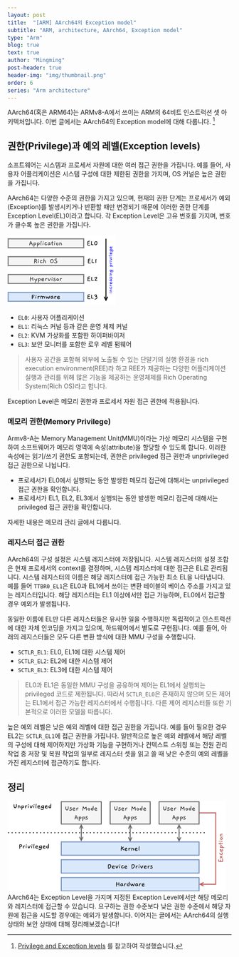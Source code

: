 ```yaml
---
layout: post
title:  "[ARM] AArch64의 Exception model"
subtitle: "ARM, architecture, AArch64, Exception model"
type: "Arm"
blog: true
text: true
author: "Mingming"
post-header: true
header-img: "img/thumbnail.png"
order: 6
series: "Arm architecture"
---
```


AArch64(혹은 ARM64)는 ARMv8-A에서 쓰이는 ARM의 64비트 인스트럭션 셋 아키텍처입니다. 이번 글에서는 AArch64의 Exception model에 대해 다룹니다. [^1]

## 권한(Privilege)과 예외 레벨(Exception levels)
소프트웨어는 시스템과 프로세서 자원에 대한 여러 접근 권한을 가집니다. 예를 들어, 사용자 어플리케이션은 시스템 구성에 대한 제한된 권한을 가지며, OS 커널은 높은 권한을 가집니다.

AArch64는 다양한 수준의 권한을 가지고 있으며, 현재의 권한 단계는 프로세서가 예외(Exception)를 발생시키거나 반환할 때만 변경되기 때문에 이러한 권한 단계를 Exception Level(EL)이라고 합니다. 각 Exception Level은 고유 번호를 가지며, 번호가 클수록 높은 권한을 가집니다. 

![exception level](img/arm_exception_level.png)

- `EL0`: 사용자 어플리케이션
- `EL1`: 리눅스 커널 등과 같은 운영 체제 커널
- `EL2`: KVM 가상화를 포함한 하이퍼바이저
- `EL3`: 보안 모니터를 포함한 로우 레벨 펌웨어

> 사용자 공간을 포함해 외부에 노출될 수 있는 단말기의 실행 환경을 rich execution environment(REE)라 하고 REE가 제공하는 다양한 어플리케이션 실행과 관리를 위해 많은 기능을 제공하는 운영체제를 Rich Operating System(Rich OS)라고 합니다.

Exception Level은 메모리 권한과 프로세서 자원 접근 권한에 적용됩니다.

### 메모리 권한(Memory Privilege)
Armv8-A는 Memory Management Unit(MMU)이라는 가상 메모리 시스템을 구현하여 소프트웨어가 메모리 영역에 속성(attribute)을 할당할 수 있도록 합니다. 이러한 속성에는 읽기/쓰기 권한도 포함되는데, 권한은 privileged 접근 권한과 unprivileged 접근 권한으로 나뉩니다.

- 프로세서가 EL0에서 실행되는 동안 발생한 메모리 접근에 대해서는 unprivileged 접근 권한을 확인합니다.
- 프로세서가 EL1, EL2, EL3에서 실행되는 동안 발생한 메모리 접근에 대해서는 privileged 접근 권한을 확인합니다.

자세한 내용은 메모리 관리 글에서 다룹니다.

### 레지스터 접근 권한
AArch64의 구성 설정은 시스템 레지스터에 저장됩니다. 시스템 레지스터의 설정 조합은 현재 프로세서의 context를 결정하며, 시스템 레지스터에 대한 접근은 EL로 관리됩니다. 시스템 레지스터의 이름은 해당 레지스터에 접근 가능한 최소 EL을 나타냅니다. 예를 들어  `TTBR0_EL1`은 EL0과 EL1에서 쓰이는 변환 테이블의 베이스 주소를 가지고 있는 레지스터입니다. 해당 레지스터는 EL1 이상에서만 접근 가능하며, EL0에서 접근할 경우 예외가 발생됩니다.

동일한 이름에 EL만 다른 레지스터들은 유사한 일을 수행하지만 독립적이고 인스트럭션에 대한 자체 인코딩을 가지고 있으며, 하드웨어에서 별도로 구현됩니다. 예를 들어, 아래의 레지스터들은 모두 다른 변환 방식에 대한 MMU 구성을 수행합니다.

- `SCTLR_EL1`: EL0, EL1에 대한 시스템 제어
- `SCTLR_EL2`: EL2에 대한 시스템 제어
- `SCTLR_EL3`: EL3에 대한 시스템 제어

> EL0과 EL1은 동일한 MMU 구성을 공유하며 제어는 EL1에서 실행되는 privileged 코드로 제한됩니다. 따라서 `SCTLR_EL0`은 존재하지 않으며 모든 제어는 EL1에서 접근 가능한 레지스터에서 수행됩니다. 다른 제어 레지스터들 또한 기본적으로 이러한 모델을 따릅니다.

높은 예외 레벨은 낮은 예외 레벨에 대한 접근 권한을 가집니다. 예를 들어 필요한 경우 EL2는 `SCTLR_EL1`에 접근 권한을 가집니다. 일반적으로 높은 예외 레벨에서 해당 레벨의 구성에 대해 제어하지만 가상화 기능을 구현하거나 컨텍스트 스위칭 또는 전원 관리 작업 중 저장 및 복원 작업의 일부로 레지스터 셋을 읽고 쓸 때 낮은 수준의 예외 레벨을 가진 레지스터에 접근하기도 합니다.

## 정리
![exception](img/arm_exception.png)
AArch64는 Exception Level을 가지며 지정된 Exception Level에서만 해당 메모리와 레지스터에 접근할 수 있습니다. 요구하는 권한 수준보다 낮은 권한 수준에서 해당 자원에 접근을 시도할 경우에는 예외가 발생합니다. 이어지는 글에서는 AArch64의 실행 상태와 보안 상태에 대해 정리해보겠습니다!

[^1]: [Privilege and Exception levels](https://developer.arm.com/documentation/102412/0100/Privilege-and-Exception-levels) 를 참고하여 작성했습니다.